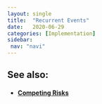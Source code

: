 ```yaml
---
layout: single
title:  "Recurrent Events"
date:   2020-06-29
categories: [Implementation]
sidebar: 
 nav: "navi"
---
```


<object data="/assets/eventtimes/Recurrent Events.pdf" type="application/pdf" width="100%" height="100%">
</object>

<h2> See also: </h2>
<h4>
	<ul>
		<li><a href="competing-risks"> Competing Risks </a></li>
	</ul>
	<br>
</h4>
